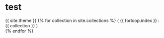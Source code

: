 # test
{{ site.theme }}
{% for collection in site.collections %}
( {{ forloop.index }} : {{ collection }} ) <br>
{% endfor %}
